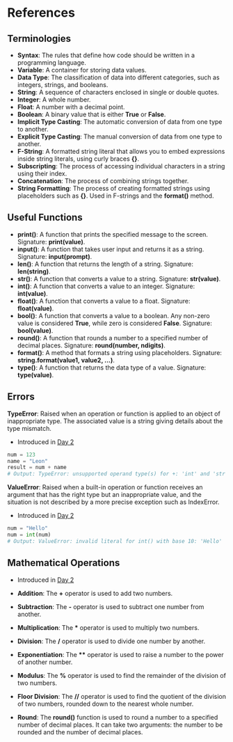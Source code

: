# References

## Terminologies

- **Syntax**: The rules that define how code should be written in a programming language.
- **Variable**: A container for storing data values.
- **Data Type**: The classification of data into different categories, such as integers, strings, and booleans.
- **String**: A sequence of characters enclosed in single or double quotes.
- **Integer**: A whole number.
- **Float**: A number with a decimal point.
- **Boolean**: A binary value that is either **True** or **False**.
- **Implicit Type Casting**: The automatic conversion of data from one type to another.
- **Explicit Type Casting**: The manual conversion of data from one type to another.
- **F-String**: A formatted string literal that allows you to embed expressions inside string literals, using curly braces **{}**.
- **Subscripting**: The process of accessing individual characters in a string using their index.
- **Concatenation**: The process of combining strings together.
- **String Formatting**: The process of creating formatted strings using placeholders such as **{}**. Used in F-strings and the **format()** method.


## Useful Functions

- **print()**: A function that prints the specified message to the screen. Signature: **print(value)**.
- **input()**: A function that takes user input and returns it as a string. Signature: **input(prompt)**.
- **len()**: A function that returns the length of a string. Signature: **len(string)**.
- **str()**: A function that converts a value to a string. Signature: **str(value)**. 
- **int()**: A function that converts a value to an integer. Signature: **int(value)**.
- **float()**: A function that converts a value to a float. Signature: **float(value)**.
- **bool()**: A function that converts a value to a boolean. Any non-zero value is considered **True**, while zero is considered **False**. Signature: **bool(value)**.
- **round()**: A function that rounds a number to a specified number of decimal places. Signature: **round(number, ndigits)**.
- **format()**: A method that formats a string using placeholders. Signature: **string.format(value1, value2, ...)**.
- **type()**: A function that returns the data type of a value. Signature: **type(value)**.


## Errors

**TypeError**: Raised when an operation or function is applied to an object of inappropriate type. The associated value is a string giving details about the type mismatch.

- Introduced in [Day 2](day-02-beginner-understanding-data-types-and-string-manipulation.md)

```python 
num = 123
name = "Leon"
result = num + name
# Output: TypeError: unsupported operand type(s) for +: 'int' and 'str'
```
**ValueError**: Raised when a built-in operation or function receives an argument that has the right type but an inappropriate value, and the situation is not described by a more precise exception such as IndexError.

- Introduced in [Day 2](day-02-beginner-understanding-data-types-and-string-manipulation.md)

```python
num = "Hello"
num = int(num)
# Output: ValueError: invalid literal for int() with base 10: 'Hello'
```

## Mathematical Operations

- Introduced in [Day 2](day-02-beginner-understanding-data-types-and-string-manipulation.md)

- **Addition**: The **+** operator is used to add two numbers.
- **Subtraction**: The **-** operator is used to subtract one number from another.
- **Multiplication**: The **\*** operator is used to multiply two numbers.
- **Division**: The **/** operator is used to divide one number by another.
- **Exponentiation**: The **\*\*** operator is used to raise a number to the power of another number.
- **Modulus**: The **%** operator is used to find the remainder of the division of two numbers.
- **Floor Division**: The **//** operator is used to find the quotient of the division of two numbers, rounded down to the nearest whole number.
- **Round**: The **round()** function is used to round a number to a specified number of decimal places. It can take two arguments: the number to be rounded and the number of decimal places.


